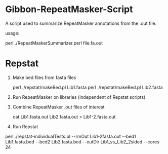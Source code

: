 # Gibbon-RepeatMasker-Script
A script used to summarize RepeatMasker annotations from the .out file.

usage: 

perl ./RepeatMaskerSummarizer.perl file.fa.out

# Repstat 

1. Make bed files from fasta files

	perl ./repstat/makeBed.pl Lib1.fasta
	perl ./repstat/makeBed.pl Lib2.fasta

2. Run RepeatMasker on libraries (independent of Repstat scripts)

3. Combine RepeatMasker .out files of interest

	cat Lib1.fasta.out Lib2.fasta.out > Lib1-2.fasta.out

4. Run Repstat

perl ./repstat-individualTests.pl --rmOut Lib1-2fasta.out --bed1 Lib1.fasta.bed --bed2 Lib2.fasta.bed --outDir Lib1_vs_Lib2_2sided --cores 24

